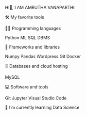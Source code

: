 HI👋, I AM AMRUTHA VANAPARTHI 


🛠️ My favorite tools

👨‍💻 Programming languages

Python ML SQL DBMS 

🧰 Frameworks and libraries

Numpy Pandas Wordpress Git Docker 

🗄️ Databases and cloud hosting

MySQL

💻 Software and tools

 Git  Jupyter  Visual Studio Code
 
 🌱 I’m currently learning Data Science
